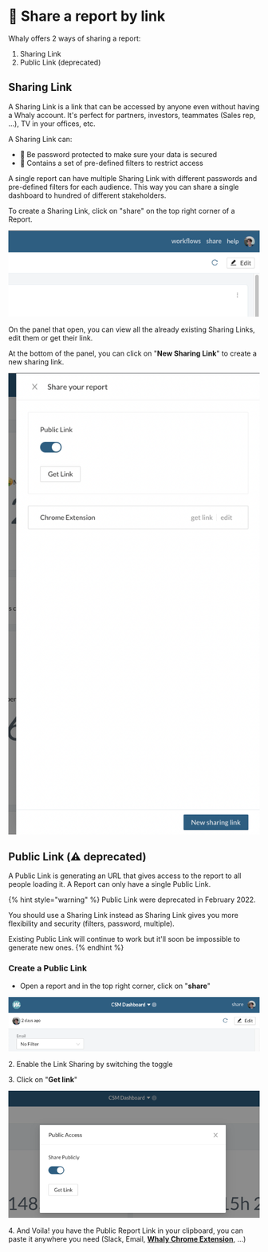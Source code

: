 # 🔗 Share a report by link

Whaly offers 2 ways of sharing a report:

1. Sharing Link
2. Public Link (deprecated)

## Sharing Link

A Sharing Link is a link that can be accessed by anyone even without having a Whaly account. It's perfect for partners, investors, teammates (Sales rep, ...), TV in your offices, etc.

A Sharing Link can:

* 🔐 Be password protected to make sure your data is secured
* 🔎 Contains a set of pre-defined filters to restrict access

A single report can have multiple Sharing Link with different passwords and pre-defined filters for each audience. This way you can share a single dashboard to hundred of different stakeholders.

To create a Sharing Link, click on "share" on the top right corner of a Report.

![](<../../.gitbook/assets/image (169).png>)

On the panel that open, you can view all the already existing Sharing Links, edit them or get their link.

At the bottom of the panel, you can click on "**New Sharing Link**" to create a new sharing link.

![](<../../.gitbook/assets/image (163).png>)

## Public Link (⚠️ deprecated)

A Public Link is generating an URL that gives access to the report to all people loading it. A Report can only have a single Public Link.

{% hint style="warning" %}
Public Link were deprecated in February 2022.&#x20;

You should use a Sharing Link instead as Sharing Link gives you more flexibility and security (filters, password, multiple).

Existing Public Link will continue to work but it'll soon be impossible to generate new ones.
{% endhint %}

### Create a Public Link

* Open a report and in the top right corner, click on "**share**"

![](<../../.gitbook/assets/image (138).png>)

2\. Enable the Link Sharing by switching the toggle

3\. Click on "**Get link**"

![](<../../.gitbook/assets/image (139).png>)

4\. And Voila! you have the Public Report Link in your clipboard, you can paste it anywhere you need (Slack, Email, [**Whaly Chrome Extension**](../../integrations/google-chrome/configure-the-chrome-extension.md), ...)
